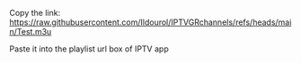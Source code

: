 Copy the link: https://raw.githubusercontent.com/Ildourol/IPTVGRchannels/refs/heads/main/Test.m3u

Paste it into the playlist url box of IPTV app
